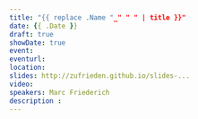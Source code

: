 ```yaml
---
title: "{{ replace .Name "_" " " | title }}"
date: {{ .Date }}
draft: true
showDate: true
event:
eventurl:
location:
slides: http://zufrieden.github.io/slides-...
video:
speakers: Marc Friederich
description :
---
```

